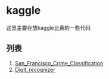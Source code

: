 # kaggle

这里主要存放kaggle比赛的一些代码

## 列表  

1. [San_Francisco_Crime_Classification](https://github.com/lijingpeng/kaggle/tree/master/competitions/San_Francisco_Crime_Classification)
2. [Digit_recognizer](https://github.com/lijingpeng/kaggle/tree/master/competitions/digit_recognizer)
